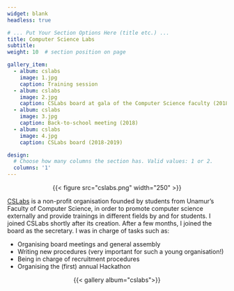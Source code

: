 ```yaml
---
widget: blank
headless: true

# ... Put Your Section Options Here (title etc.) ...
title: Computer Science Labs
subtitle:
weight: 10  # section position on page

gallery_item:
  - album: cslabs
    image: 1.jpg
    caption: Training session
  - album: cslabs
    image: 2.jpg
    caption: CSLabs board at gala of the Computer Science faculty (2018-2019)
  - album: cslabs
    image: 3.jpg
    caption: Back-to-school meeting (2018)
  - album: cslabs
    image: 4.jpg
    caption: CSLabs board (2018-2019)

design:
  # Choose how many columns the section has. Valid values: 1 or 2.
  columns: '1'
---
```


<center>{{< figure src="cslabs.png" width="250" >}}</center>

[CSLabs](https://www.cslabs.be/) is a non-profit organisation founded by students from Unamur’s Faculty of Computer Science, in order to promote computer science externally and provide trainings in different fields by and for students. I joined CSLabs shortly after its creation. After a few months, I joined the board as the secretary. I was in charge of tasks such as:

- Organising board meetings and general assembly
- Writing new procedures (very important for such a young organisation!)
- Being in charge of recruitment procedures
- Organising the (first) annual Hackathon

<center>{{< gallery album="cslabs">}}
